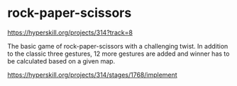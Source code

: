# rock-paper-scissors
https://hyperskill.org/projects/314?track=8

The basic game of rock-paper-scissors with a challenging twist. In addition to the classic three gestures, 12 more gestures are added and winner has to be calculated based on a given map.

https://hyperskill.org/projects/314/stages/1768/implement
